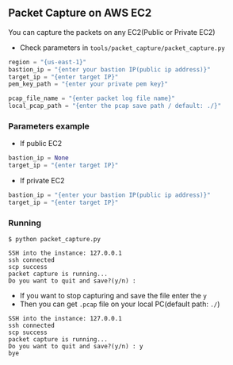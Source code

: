 ## Packet Capture on AWS EC2
You can capture the packets on any EC2(Public or Private EC2)
- Check parameters in `tools/packet_capture/packet_capture.py`
```python
region = "{us-east-1}"
bastion_ip = "{enter your bastion IP(public ip address)}"
target_ip = "{enter target IP}"
pem_key_path = "{enter your private pem key}"

pcap_file_name = "{enter packet log file name}"
local_pcap_path = "{enter the pcap save path / default: ./}"
```
### Parameters example
- If public EC2
```python
bastion_ip = None
target_ip = "{enter target IP}"
```
- If private EC2
```python
bastion_ip = "{enter your bastion IP(public ip address)}"
target_ip = "{enter target IP}"
```
### Running
```shell script
$ python packet_capture.py
```
```
SSH into the instance: 127.0.0.1
ssh connected
scp success
packet capture is running...
Do you want to quit and save?(y/n) : 
```
- If you want to stop capturing and save the file enter the `y`
- Then you can get `.pcap` file on your local PC(default path: `./`)
```
SSH into the instance: 127.0.0.1
ssh connected
scp success
packet capture is running...
Do you want to quit and save?(y/n) : y
bye
```